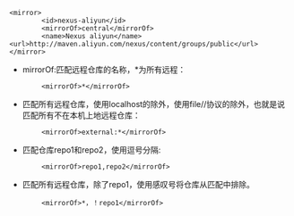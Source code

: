 ~~~
<mirror>
        <id>nexus-aliyun</id>
        <mirrorOf>central</mirrorOf>
        <name>Nexus aliyun</name>
<url>http://maven.aliyun.com/nexus/content/groups/public</url>
</mirror>
~~~

- mirrorOf:匹配远程仓库的名称，*为所有远程：

```
        <mirrorOf>*</mirrorOf>  
```

-  匹配所有远程仓库，使用localhost的除外，使用file//协议的除外，也就是说匹配所有不在本机上地远程仓库：


```
        <mirrorOf>external:*</mirrorOf>  
```

- 匹配仓库repo1和repo2，使用逗号分隔:

```
        <mirrorOf>repo1,repo2</mirrorOf>  
```

-   匹配所有远程仓库，除了repo1，使用感叹号将仓库从匹配中排除。

```
        <mirrorOf>*，！repo1</mirrorOf>  
```

  

